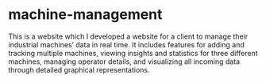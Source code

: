# machine-management
This is a website which I developed a website for a client to manage their industrial machines’ data in real time. It includes features for adding and tracking multiple machines, viewing insights and statistics for three different machines, managing operator details, and visualizing all incoming data through detailed graphical representations.
